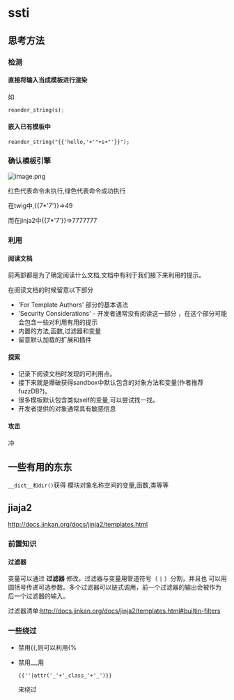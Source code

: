 # ssti

## 思考方法 

### 检测

#### 直接将输入当成模板进行渲染

如

```python
reander_string(s);
```



#### 嵌入已有模板中

`reander_string("{{'hello,'+'"+s+"'}}");`

### 确认模板引擎



![image.png](http://ww1.sinaimg.cn/large/006pWR9aly1g8odw94ktrj31360mxjtz.jpg)

红色代表命令未执行,绿色代表命令成功执行

在twig中,{{7*'7'}}=>49

而在jinja2中{{7*'7'}}=>7777777


 

### 利用

#### 阅读文档

前两部都是为了确定阅读什么文档,文档中有利于我们接下来利用的提示。

在阅读文档的时候留意以下部分

-  'For Template Authors' 部分的基本语法
-  'Security Considerations' - 开发者通常没有阅读这一部分 ，在这个部分可能会包含一些对利用有用的提示
-  内置的方法,函数,过滤器和变量
- 留意默认加载的扩展和插件



#### 探索

- 记录下阅读文档时发现的可利用点。
- 接下来就是爆破获得sandbox中默认包含的对象方法和变量(作者推荐fuzzDB?)。
- 很多模板默认包含类似self的变量,可以尝试找一找。
- 开发者提供的对象通常具有敏感信息

#### 攻击

冲



## 一些有用的东东

`__dict__和dir()`获得 模块对象名称空间的变量,函数,类等等



## jiaja2

http://docs.jinkan.org/docs/jinja2/templates.html



### 前置知识

#### 过滤器

变量可以通过 **过滤器** 修改。过滤器与变量用管道符号（ `|` ）分割，并且也 可以用圆括号传递可选参数。多个过滤器可以链式调用，前一个过滤器的输出会被作为 后一个过滤器的输入。

过滤器清单:http://docs.jinkan.org/docs/jinja2/templates.html#builtin-filters





### 一些绕过

- 禁用{{,则可以利用{%

- 禁用__,用

  ```
  {{''|attr('_'+'_class_'+'_')}}
  ```

  来绕过




